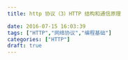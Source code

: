 ```yaml
---
title: http 协议（3）HTTP 结构和通信原理

date: 2016-07-15 16:03:39
tags: ["HTTP","网络协议","编程基础"]
categories: ["HTTP"]
draft: true
---
```

